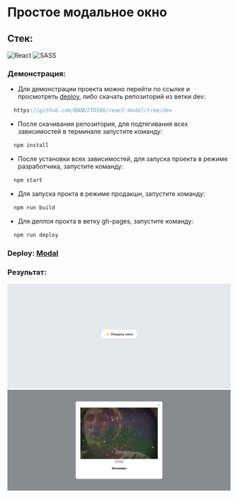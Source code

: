 # Простое модальное окно

## Стек: 
![React](https://img.shields.io/badge/react-%2320232a.svg?style=for-the-badge&logo=react&logoColor=%2361DAFB) ![SASS](https://img.shields.io/badge/SASS-hotpink.svg?style=for-the-badge&logo=SASS&logoColor=white)

### Демонстрация:

* Для демонстрации проекта можно перейти по ссылке и просмотреть [deploy](https://sashadev86.github.io/react-modal/ "Modal"), либо скачать репозиторий из ветки dev:
```javascript
  https://github.com/BANDITOS86/react-modal/tree/dev
```
* После скачивания репозитория, для подтягивания всех зависимостей в терминале запустите команду:
```javascript
  npm install
```
* После установки всех зависимостей, для запуска проекта в режиме разработчика, запустите команду:
```javascript
  npm start
```
* Для запуска прокта в режиме продакшн, запустите команду:
```javascript
  npm run build
```
* Для деплоя прокта в ветку gh-pages, запустите команду:
```javascript
  npm run deploy
```

### Deploy: [Modal](https://sashadev86.github.io/react-modal/ "Modal")

### Результат:
[![Modal button](https://github.com/BANDITOS86/my-img/blob/main/modal-button.png?raw=true)](https://sashadev86.github.io/react-modal/)
[![Modal view](https://github.com/BANDITOS86/my-img/blob/main/modal-view.png?raw=true)](https://sashadev86.github.io/react-modal/)

